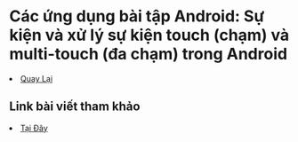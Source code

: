 <h1>Các ứng dụng bài tập Android: Sự kiện và xử lý sự kiện touch (chạm) và multi-touch (đa chạm) trong Android</h1>


<li><a href="https://github.com/DuongNhatMinh/AndroidStudio">Quay Lại</a></li>

<h2>Link bài viết tham khảo</h2>
<li><a href="https://ngocminhtran.com/2018/10/06/su-kien-va-xu-ly-su-kien-touch-cham-va-multi-touch-da-cham-trong-android/">Tại Đây</a></li>
